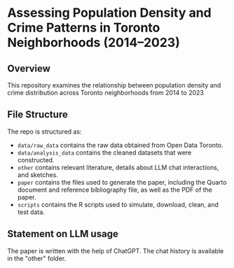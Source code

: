 # Assessing Population Density and Crime Patterns in Toronto Neighborhoods (2014–2023)
## Overview

This repository examines the relationship between population density and crime distribution across Toronto neighborhoods from 2014 to 2023


## File Structure

The repo is structured as:

-   `data/raw_data` contains the raw data obtained from Open Data Toronto.
-   `data/analysis_data` contains the cleaned datasets that were constructed.
-   `other` contains relevant literature, details about LLM chat interactions, and sketches.
-   `paper` contains the files used to generate the paper, including the Quarto document and reference bibliography file, as well as the PDF of the paper. 
-   `scripts` contains the R scripts used to simulate, download, clean, and test data.


## Statement on LLM usage

The paper is written with the help of ChatGPT. The chat history is available in the "other" folder.
